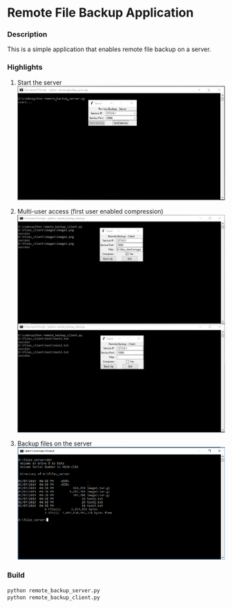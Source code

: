 # Remote File Backup Application 
### Description
This is a simple application that enables remote file backup on a server.

### Highlights
1. Start the server
![server](demo/server.png)

2. Multi-user access (first user enabled compression)
![client](demo/client.png)

3. Backup files on the server
![files](demo/files.png)

###  Build
```sh
python remote_backup_server.py
python remote_backup_client.py
```